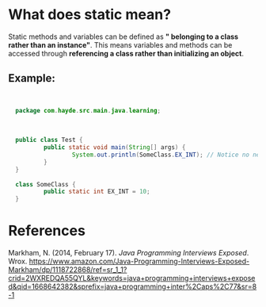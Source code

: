 # What does static mean? 

Static methods and variables can be defined as **" belonging to a class rather than an instance"**. This means variables 
and methods can be accessed through **referencing a class rather than initializing an object**. 


## Example: 
```java 


  package com.hayde.src.main.java.learning;
  
  
  
  public class Test {
          public static void main(String[] args) {
                  System.out.println(SomeClass.EX_INT); // Notice no need for initialization // Prints - 10
          }                                                                                             
  }
  
  class SomeClass {
          public static int EX_INT = 10;
  }
``` 


# References 
Markham, N. (2014, February 17). *Java Programming Interviews Exposed*. Wrox. <https://www.amazon.com/Java-Programming-Interviews-Exposed-Markham/dp/1118722868/ref=sr_1_1?crid=2WXREDQA55QYL&keywords=java+programming+interviews+exposed&qid=1668642382&sprefix=java+programming+inter%2Caps%2C77&sr=8-1> 
